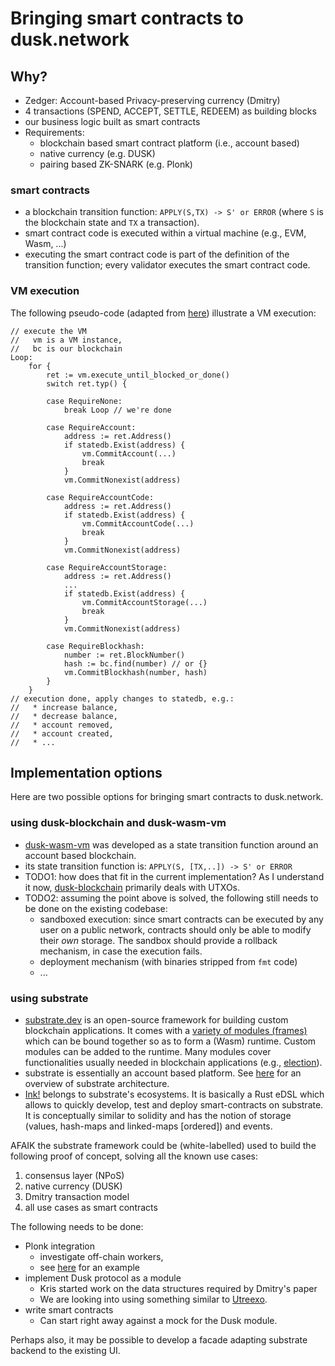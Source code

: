 # Bringing smart contracts to dusk.network 

## Why?

* Zedger: Account-based Privacy-preserving currency (Dmitry)
* 4 transactions (SPEND, ACCEPT, SETTLE, REDEEM) as building blocks
* our business logic built as smart contracts
* Requirements:
	* blockchain based smart contract platform (i.e., account based)
	* native currency (e.g. DUSK)
	* pairing based ZK-SNARK (e.g. Plonk)

### smart contracts

* a blockchain transition function: `APPLY(S,TX) -> S' or ERROR` (where `S` is the blockchain state and `TX` a transaction).
* smart contract code is executed within a virtual machine (e.g., EVM, Wasm, ...)
* executing the smart contract code is part of the definition of the transition function; every validator executes the smart contract code.


### VM execution
The following pseudo-code (adapted from [here](https://github.com/etclabscore/go-ethereum/blob/development/core/multivm_processor.go#L29-L202)) illustrate a VM execution:


```
// execute the VM
//   vm is a VM instance,
//   bc is our blockchain
Loop:
	for {
		ret := vm.execute_until_blocked_or_done()
		switch ret.typ() {
		
		case RequireNone:
			break Loop // we're done
			
		case RequireAccount:
			address := ret.Address()
			if statedb.Exist(address) {
				vm.CommitAccount(...)
				break
			}
			vm.CommitNonexist(address)
			
		case RequireAccountCode:
			address := ret.Address()
			if statedb.Exist(address) {
				vm.CommitAccountCode(...)
				break
			}
			vm.CommitNonexist(address)
			
		case RequireAccountStorage:
			address := ret.Address()
			...
			if statedb.Exist(address) {
				vm.CommitAccountStorage(...)
				break
			}
			vm.CommitNonexist(address)
			
		case RequireBlockhash:
			number := ret.BlockNumber()
			hash := bc.find(number) // or {}
			vm.CommitBlockhash(number, hash)
		}
	}
// execution done, apply changes to statedb, e.g.: 
//   * increase balance,
//   * decrease balance,
//   * account removed,
//   * account created,
//   * ...

```


## Implementation options
Here are two possible options for bringing smart contracts to dusk.network.

### using dusk-blockchain and dusk-wasm-vm

* [dusk-wasm-vm](https://github.com/dusk-network/dusk-wasm-vm) was developed as a state transition function around an account based blockchain. 
* its state transition function is: `APPLY(S, [TX,..]) -> S' or ERROR`
* TODO1: how does that fit in the current implementation? As I understand it now, [dusk-blockchain](https://github.com/dusk-network/dusk-blockchain/tree/master/pkg/core/chain) primarily deals with UTXOs.
* TODO2: assuming the point above is solved, the following still needs to be done on the existing codebase:
    * sandboxed execution: since smart contracts can be executed by any user on a public network, contracts should only be able to modify their _own_ storage. The sandbox should provide a rollback mechanism, in case the execution fails.
    * deployment mechanism (with binaries stripped from `fmt` code)
    * ...

### using substrate

* [substrate.dev](https://substrate.dev/) is an open-source framework for building custom blockchain applications. It comes with a [variety of modules (frames)](https://github.com/paritytech/substrate/tree/master/frame) which can be bound together so as to form a (Wasm) runtime. Custom modules can be added to the runtime. Many modules cover functionalities usually needed in blockchain applications (e.g., [election](https://github.com/paritytech/substrate/blob/master/frame/elections/src/lib.rs#L59)).
* substrate is essentially an account based platform. See [here](https://substrate.dev/docs/en/runtime/architecture-of-a-runtime) for an overview of substrate architecture.
* [Ink!](https://github.com/paritytech/ink) belongs to substrate's ecosystems. It is basically a Rust eDSL which allows to quickly develop, test and deploy smart-contracts on substrate. It is conceptually similar to solidity and has the notion of storage (values, hash-maps and linked-maps [ordered]) and events.

AFAIK the substrate framework could be (white-labelled) used to build the following proof of concept, solving all the known use cases:

1. consensus layer (NPoS) 
2. native currency (DUSK)
3. Dmitry transaction model
4. all use cases as smart contracts

The following needs to be done:

  * Plonk integration
      * investigate off-chain workers,
      * see [here](https://github.com/LayerXcom/zero-chain/tree/master/modules/zk-system) for an example
  * implement Dusk protocol as a module
      * Kris started work on the data structures required by Dmitry's paper
      * We are looking into using something similar to [Utreexo](https://eprint.iacr.org/2019/611.pdf).
  * write smart contracts
      * Can start right away against a mock for the Dusk module.

Perhaps also, it may be possible to develop a facade adapting substrate backend to the existing UI.









